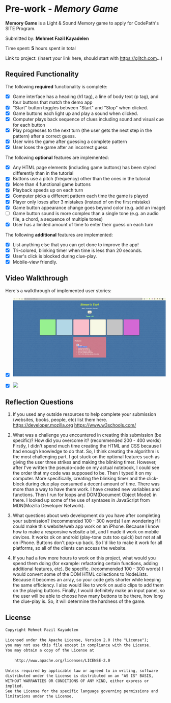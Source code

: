 # Pre-work - _Memory Game_

**Memory Game** is a Light & Sound Memory game to apply for CodePath's SITE Program.

Submitted by: **Mehmet Fazil Kayadelen**

Time spent: **5** hours spent in total

Link to project: (insert your link here, should start with https://glitch.com...)

## Required Functionality

The following **required** functionality is complete:

- [x] Game interface has a heading (h1 tag), a line of body text (p tag), and four buttons that match the demo app
- [x] "Start" button toggles between "Start" and "Stop" when clicked.
- [x] Game buttons each light up and play a sound when clicked.
- [x] Computer plays back sequence of clues including sound and visual cue for each button
- [x] Play progresses to the next turn (the user gets the next step in the pattern) after a correct guess.
- [x] User wins the game after guessing a complete pattern
- [x] User loses the game after an incorrect guess

The following **optional** features are implemented:

- [x] Any HTML page elements (including game buttons) has been styled differently than in the tutorial
- [x] Buttons use a pitch (frequency) other than the ones in the tutorial
- [x] More than 4 functional game buttons
- [x] Playback speeds up on each turn
- [x] Computer picks a different pattern each time the game is played
- [x] Player only loses after 3 mistakes (instead of on the first mistake)
- [x] Game button appearance change goes beyond color (e.g. add an image)
- [ ] Game button sound is more complex than a single tone (e.g. an audio file, a chord, a sequence of multiple tones)
- [x] User has a limited amount of time to enter their guess on each turn

The following **additional** features are implemented:

- [x] List anything else that you can get done to improve the app!
- [x] Tri-colored, blinking timer when time is less than 20 seconds.
- [x] User's click is blocked during clue-play.
- [x] Mobile-view friendly.

## Video Walkthrough

Here's a walkthrough of implemented user stories:

- [x] <img src="./walk-thru.gif" width=720><br>

- [x] <img src="./walk-thru2.gif" width=720><br>

## Reflection Questions

1. If you used any outside resources to help complete your submission (websites, books, people, etc) list them here.
   https://developer.mozilla.org
   https://www.w3schools.com/

2. What was a challenge you encountered in creating this submission (be specific)? How did you overcome it? (recommended 200 - 400 words)
   Firstly, I didn't spend much time creating the HTML and CSS because I had enough knowledge to do that. So, I think creating the algorithm is the most challenging part. I got stuck on the optional features such as giving the user three strikes and making the blinking timer. However, after I've written the pseudo-code on my actual notebook, I could see the order that my code was supposed to be. Then I typed it on my computer. More specifically, creating the blinking timer and the click-block during clue play consumed a decent amount of time. There was more than a way to have them work. I have created new variables and functions. Then I run for loops and DOM(Document Object Model) in there. I looked up some of the use of syntaxes in JavaScript from MDN(Mozilla Developer Network).

3. What questions about web development do you have after completing your submission? (recommended 100 - 300 words)
   I am wondering if I could make this website/web app work on an iPhone. Because I know how to make a responsive website a bit, and I made it work on mobile devices. It works ok on android (play-tone cuts too quick) but not at all on iPhone. Buttons don't pop-up back. So I'd like to make it work for all platforms, so all of the clients can access the website.

4. If you had a few more hours to work on this project, what would you spend them doing (for example: refactoring certain functions, adding additional features, etc). Be specific. (recommended 100 - 300 words)
   I would convert some of the DOM HTML collections to NodeLists. Because it becomes an array, so your code gets shorter while keeping the same efficiency. I also would like to work on audio clips to add them on the playing buttons. Finally, I would definitely make an input panel, so the user will be able to choose how many buttons to be there, how long the clue-play is. So, it will determine the hardness of the game.

## License

    Copyright Mehmet Fazil Kayadelen

    Licensed under the Apache License, Version 2.0 (the "License");
    you may not use this file except in compliance with the License.
    You may obtain a copy of the License at

        http://www.apache.org/licenses/LICENSE-2.0

    Unless required by applicable law or agreed to in writing, software
    distributed under the License is distributed on an "AS IS" BASIS,
    WITHOUT WARRANTIES OR CONDITIONS OF ANY KIND, either express or implied.
    See the License for the specific language governing permissions and
    limitations under the License.
